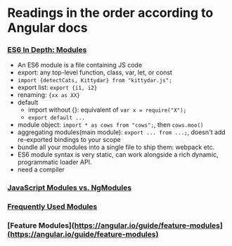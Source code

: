 # Readings in the order according to Angular docs

### [ES6 In Depth: Modules](https://hacks.mozilla.org/2015/08/es6-in-depth-modules/)

- An ES6 module is a file containing JS code
- export: any top-level function, class, var, let, or const
- `import {detectCats, Kittydar} from "kittydar.js";`
- export list: `export {i1, i2}`
- renaming: `{xx as XX}`
- default
	- import without {}: equivalent of `var x = require("X");`
	- `export default ...`
- module object: `import * as cows from "cows";`, then `cows.moo()`
- aggregating modules(main module): `export ... from ...;`, doesn't add re-exported bindings to your scope
- bundle all your modules into a single file to ship them: webpack etc.
- ES6 module syntax is very static, can work alongside a rich dynamic, programmatic loader API.
- need a compiler
 
### [JavaScript Modules vs. NgModules](https://angular.io/guide/ngmodule-vs-jsmodule#javascript-modules-vs-ngmodules)

### [Frequently Used Modules](https://angular.io/guide/frequent-ngmodules)

### [Feature Modules](https://angular.io/guide/feature-modules](https://angular.io/guide/feature-modules)
